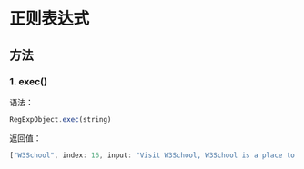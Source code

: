 # 正则表达式

## 方法

### 1. exec()

语法：

```js
RegExpObject.exec(string)
```

返回值：

```js
["W3School", index: 16, input: "Visit W3School, W3School is a place to study web technology.", groups: undefined]
```
